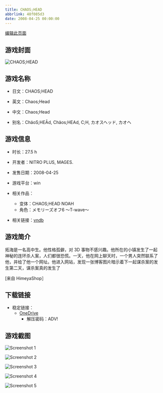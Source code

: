```yaml
---
title: CHAOS;HEAD
abbrlink: 48f085d3
date: 2008-04-25 00:00:00
---
```

[编辑此页面](https://github.com/ACG-3/ADV3-source/blob/main/source/_posts/games/CHAOS%3BHEAD.md)

## 游戏封面

![CHAOS;HEAD](https://pan.timero.xyz/onedrive/img_lib_001/CHAOS%3BHEAD_cover.avif)


## 游戏名称

- 日文：CHAOS;HEAD
- 英文：Chaos;Head
- 中文：Chaos;Head

- 别名：ChäoS;HEĀd, Chäos;HEAd, C;H, カオスヘッド, カオヘ


## 游戏信息

- 时长：27.5 h
- 开发者：NITRO PLUS, MAGES.
- 发售日期：2008-04-25
- 游戏平台：win
- 相关作品：
   - 变体：CHAOS;HEAD NOAH
   - 角色：メモリーズオフ6 ～T-wave～

- 相关链接：[vndb](https://vndb.org/v382)


## 游戏简介

拓海是一名高中生。他性格孤僻，对 3D 事物不感兴趣。他所在的小镇发生了一起神秘的连环杀人案，人们都很恐慌。一天，他在网上聊天时，一个男人突然联系了他，并给了他一个网址。他进入网站，发现一张博客图片暗示着下一起谋杀案的发生第二天，谋杀案真的发生了

[来自 HimeyaShop］


## 下载链接

- 稳定链接：
    - [OneDrive](https://pan.timero.xyz/onedrive/adv_lib_001/CHAOS%3BHEAD)
        - 解压密码：ADV!



## 游戏截图


![Screenshot 1](https://pan.timero.xyz/onedrive/img_lib_001/CHAOS%3BHEAD_Screenshot_1.avif)

![Screenshot 2](https://pan.timero.xyz/onedrive/img_lib_001/CHAOS%3BHEAD_Screenshot_2.avif)

![Screenshot 3](https://pan.timero.xyz/onedrive/img_lib_001/CHAOS%3BHEAD_Screenshot_3.avif)

![Screenshot 4](https://pan.timero.xyz/onedrive/img_lib_001/CHAOS%3BHEAD_Screenshot_4.avif)

![Screenshot 5](https://pan.timero.xyz/onedrive/img_lib_001/CHAOS%3BHEAD_Screenshot_5.avif)

